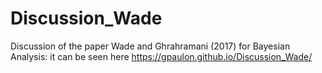 # Discussion_Wade
Discussion of the paper Wade and Ghrahramani (2017) for Bayesian Analysis: it can be seen here https://gpaulon.github.io/Discussion_Wade/
